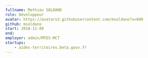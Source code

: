 ```yaml
---
fullname: Mathieu SOLDANO
role: Développeur
avatar: https://avatars3.githubusercontent.com/msoldano?s=600
github: msoldano
start: 2018-11-09
end:
employer: admin/MTES-MCT
startups: 
    - aides-territoires.beta.gouv.fr
---
```

